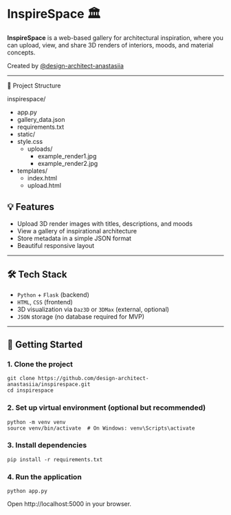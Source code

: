 # InspireSpace 🏛️

**InspireSpace** is a web-based gallery for architectural inspiration, where you can upload, view, and share 3D renders of interiors, moods, and material concepts.

Created by [@design-architect-anastasiia](https://github.com/design-architect-anastasiia)

---

📁 Project Structure

inspirespace/
 - app.py
 - gallery_data.json
 - requirements.txt
 - static/
 - style.css
   - uploads/
      - example_render1.jpg
      - example_render2.jpg
 - templates/
   - index.html
   - upload.html


## 💡 Features

- Upload 3D render images with titles, descriptions, and moods
- View a gallery of inspirational architecture
- Store metadata in a simple JSON format
- Beautiful responsive layout

---

## 🛠️ Tech Stack

- `Python` + `Flask` (backend)
- `HTML`, `CSS` (frontend)
- 3D visualization via `Daz3D` or `3DMax` (external, optional)
- `JSON` storage (no database required for MVP)

---

## 🚀 Getting Started

### 1. Clone the project

```
git clone https://github.com/design-architect-anastasiia/inspirespace.git
cd inspirespace
```

### 2. Set up virtual environment (optional but recommended)

```
python -m venv venv
source venv/bin/activate  # On Windows: venv\Scripts\activate
```

### 3. Install dependencies

```
pip install -r requirements.txt
```

### 4. Run the application

```
python app.py
```

Open http://localhost:5000 in your browser.
